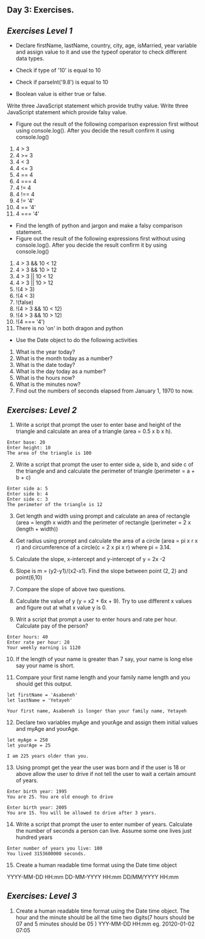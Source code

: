 ## **Day 3: Exercises.**

## *Exercises Level 1*

* Declare firstName, lastName, country, city, age, isMarried, year variable and assign value to it and use the typeof operator to check different data types.

* Check if type of '10' is equal to 10

* Check if parseInt('9.8') is equal to 10

* Boolean value is either true or false.

Write three JavaScript statement which provide truthy value.
Write three JavaScript statement which provide falsy value.
* Figure out the result of the following comparison expression first without using console.log(). After you decide the result confirm it using console.log()

1. 4 > 3
2. 4 >= 3
3. 4 < 3
4. 4 <= 3
5. 4 == 4
6. 4 === 4
7. 4 != 4
8. 4 !== 4
9. 4 != '4'
10. 4 == '4'
11. 4 === '4'
* Find the length of python and jargon and make a falsy comparison statement.
* Figure out the result of the following expressions first without using console.log(). After you decide the result confirm it by using console.log()

1. 4 > 3 && 10 < 12
2. 4 > 3 && 10 > 12
3. 4 > 3 || 10 < 12
4. 4 > 3 || 10 > 12
5. !(4 > 3)
6. !(4 < 3)
7. !(false)
8. !(4 > 3 && 10 < 12)
9. !(4 > 3 && 10 > 12)
10. !(4 === '4')
11. There is no 'on' in both dragon and python
* Use the Date object to do the following activities

1. What is the year today?
2. What is the month today as a number?
3. What is the date today?
4. What is the day today as a number?
5. What is the hours now?
6. What is the minutes now?
7. Find out the numbers of seconds elapsed from January 1, 1970 to now.


## *Exercises: Level 2*
1. Write a script that prompt the user to enter base and height of the triangle and calculate an area of a triangle (area = 0.5 x b x h).
```
Enter base: 20
Enter height: 10
The area of the triangle is 100
```
2. Write a script that prompt the user to enter side a, side b, and side c of the triangle and and calculate the perimeter of triangle (perimeter = a + b + c)
```
Enter side a: 5
Enter side b: 4
Enter side c: 3
The perimeter of the triangle is 12
```
3. Get length and width using prompt and calculate an area of rectangle (area = length x width and the perimeter of rectangle (perimeter = 2 x (length + width))

4. Get radius using prompt and calculate the area of a circle (area = pi x r x r) and circumference of a circle(c = 2 x pi x r) where pi = 3.14.

5. Calculate the slope, x-intercept and y-intercept of y = 2x -2

6. Slope is m = (y2-y1)/(x2-x1). Find the slope between point (2, 2) and point(6,10)

7. Compare the slope of above two questions.

8. Calculate the value of y (y = x2 + 6x + 9). Try to use different x values and figure out at what x value y is 0.

9. Writ a script that prompt a user to enter hours and rate per hour. Calculate pay of the person?
```
Enter hours: 40
Enter rate per hour: 28
Your weekly earning is 1120
```
10. If the length of your name is greater than 7 say, your name is long else say your name is short.

11. Compare your first name length and your family name length and you should get this output.
```
let firstName = 'Asabeneh'
let lastName = 'Yetayeh'
```
```
Your first name, Asabeneh is longer than your family name, Yetayeh
```
12.  Declare two variables myAge and yourAge and assign them initial values and myAge and yourAge.
```
let myAge = 250
let yourAge = 25
```
```
I am 225 years older than you.
```
13. Using prompt get the year the user was born and if the user is 18 or above allow the user to drive if not tell the user to wait a certain amount of years.
```
Enter birth year: 1995
You are 25. You are old enough to drive

Enter birth year: 2005
You are 15. You will be allowed to drive after 3 years.
```
14. Write a script that prompt the user to enter number of years. Calculate the number of seconds a person can live. Assume some one lives just hundred years
```
Enter number of years you live: 100
You lived 3153600000 seconds.
```
15. Create a human readable time format using the Date time object

YYYY-MM-DD HH:mm
DD-MM-YYYY HH:mm
DD/MM/YYYY HH:mm


## *Exercises: Level 3*

1. Create a human readable time format using the Date time object. The hour and the minute should be all the time two digits(7 hours should be 07 and 5 minutes should be 05 )
YYY-MM-DD HH:mm eg. 20120-01-02 07:05
